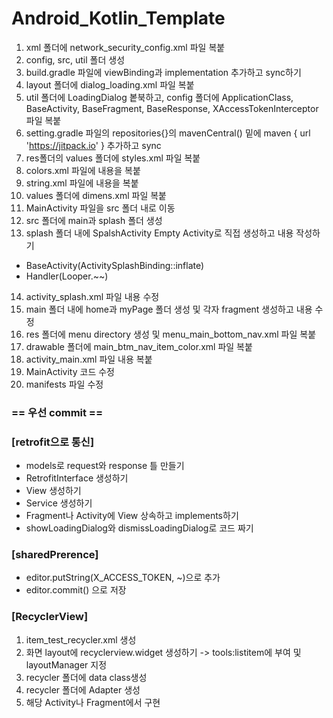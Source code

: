 # Android_Kotlin_Template


1. xml 폴더에 network_security_config.xml 파일 복붙
2. config, src, util 폴더 생성
3. build.gradle 파일에 viewBinding과 implementation 추가하고 sync하기
4. layout 폴더에 dialog_loading.xml 파일 복붙
5. util 폴더에 LoadingDialog 봍북하고, config 폴더에 ApplicationClass, BaseActivity, BaseFragment, BaseResponse, XAccessTokenInterceptor 파일 복붙
6. setting.gradle 파일의 repositories{}의 mavenCentral() 밑에 maven { url 'https://jitpack.io' } 추가하고 sync
7. res폴더의 values 폴더에 styles.xml 파일 복붙
8. colors.xml 파일에 내용을 복붙
9. string.xml 파일에 내용을 복붙
10. values 폴더에 dimens.xml 파일 복붙
11. MainActivity 파일을 src 폴더 내로 이동
12. src 폴더에 main과 splash 폴더 생성
13. splash 폴더 내에 SpalshActivity Empty Activity로 직접 생성하고 내용 작성하기
  - BaseActivity<ActivitySplashBinding>(ActivitySplashBinding::inflate)
  - Handler(Looper.~~)
14. activity_splash.xml 파일 내용 수정
15. main 폴더 내에 home과 myPage 폴더 생성 및 각자 fragment 생성하고 내용 수정
16. res 폴더에 menu directory 생성 및 menu_main_bottom_nav.xml 파일 복붙
17. drawable 폴더에 main_btm_nav_item_color.xml 파일 복붙
18. activity_main.xml 파일 내용 복붙
19. MainActivity 코드 수정
20. manifests 파일 수정
### == 우선 commit ==

### [retrofit으로 통신]
  - models로 request와 response 틀 만들기
  - RetrofitInterface 생성하기
  - View 생성하기
  - Service 생성하기
  - Fragment나 Activity에 View 상속하고 implements하기
  - showLoadingDialog와 dismissLoadingDialog로 코드 짜기
  
### [sharedPrerence]
- editor.putString(X_ACCESS_TOKEN, ~)으로 추가
- editor.commit() 으로 저장

### [RecyclerView]
1. item_test_recycler.xml 생성
2. 화면 layout에 recyclerview.widget 생성하기 -> tools:listitem에 부여 및 layoutManager 지정
3. recycler 폴더에 data class생성
4. recycler 폴더에 Adapter 생성
5. 해당 Activity나 Fragment에서 구현
